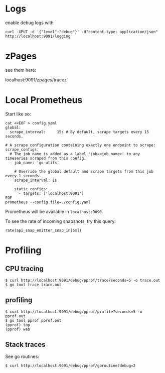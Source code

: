
# Logs

enable debug logs with 
```shell
curl -XPUT -d '{"level":"debug"}' -H"content-type: application/json" http://localhost:9091/logging
```

# zPages

see them here:

localhost:9091/zpages/tracez

# Local Prometheus

Start like so:
```shell
cat <<EOF > config.yaml
global:
  scrape_interval:     15s # By default, scrape targets every 15 seconds.

# A scrape configuration containing exactly one endpoint to scrape:
scrape_configs:
  # The job name is added as a label 'job=<job_name>' to any timeseries scraped from this config.
  - job_name: 'go-utils'

    # Override the global default and scrape targets from this job every 1 seconds.
    scrape_interval: 1s

    static_configs:
      - targets: ['localhost:9091']
EOF
prometheus --config.file=./config.yaml
```

Prometheus will be available in `localhost:9090`.

To see the rate of incoming snapshots, try this query:
```
rate(api_snap_emitter_snap_in[5m])
```

# Profiling
## CPU tracing
```
$ curl http://localhost:9091/debug/pprof/trace?seconds=5 -o trace.out
$ go tool trace trace.out
```

## profiling
```
$ curl http://localhost:9091/debug/pprof/profile?seconds=5 -o pprof.out
$ go tool pprof pprof.out
(pprof) top
(pprof) web
```

## Stack traces
See go routines:
```
$ curl http://localhost:9091/debug/pprof/goroutine?debug=2
```